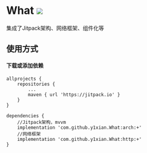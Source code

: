 # What [![](https://jitpack.io/v/y1xian/What.svg)](https://jitpack.io/#y1xian/What)
集成了Jitpack架构、网络框架、组件化等
## 使用方式

#### 下载或添加依赖

```
allprojects {
    repositories {
        ...
        maven { url 'https://jitpack.io' }
    }
}

dependencies {
    //Jitpack架构，mvvm
    implementation 'com.github.y1xian.What:arch:+'
    //网络框架
    implementation 'com.github.y1xian.What:http:+'
}
```
